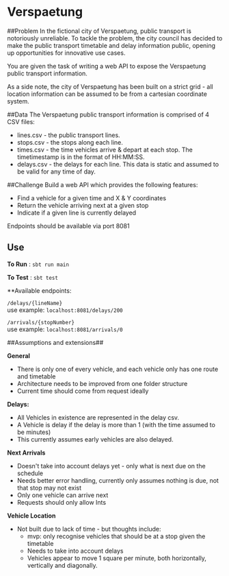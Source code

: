 # Verspaetung

##Problem
In the fictional city of Verspaetung, public transport is notoriously unreliable. To tackle the problem, the city council has decided to make the public transport timetable and delay information public, opening up opportunities for innovative use cases.

You are given the task of writing a web API to expose the Verspaetung public transport information.

As a side note, the city of Verspaetung has been built on a strict grid - all location information can be assumed to be from a cartesian coordinate system.

##Data
The Verspaetung public transport information is comprised of 4 CSV files:

* lines.csv - the public transport lines.
* stops.csv - the stops along each line.
* times.csv - the time vehicles arrive & depart at each stop. The timetimestamp is in the format of HH:MM:SS.
* delays.csv - the delays for each line. This data is static and assumed to be valid for any time of day.

##Challenge
Build a web API which provides the following features:

* Find a vehicle for a given time and X & Y coordinates  
* Return the vehicle arriving next at a given stop 
* Indicate if a given line is currently delayed

Endpoints should be available via port 8081

## Use

**To Run** :
```sbt run main```

**To Test** :
```sbt test```

**Available endpoints:

```/delays/{lineName}```   
use example:  ```localhost:8081/delays/200``` 
   
```/arrivals/{stopNumber}```   
use example: ```localhost:8081/arrivals/0```    



##Assumptions and extensions##

**General**
* There is only one of every vehicle, and each vehicle only has one route and timetable
* Architecture needs to be improved from one folder structure
* Current time should come from request ideally 

**Delays:**   

* All Vehicles in existence are represented in the delay csv. 
* A Vehicle is delay if the delay is more than 1 (with the time assumed to be minutes) 
* This currently assumes early vehicles are also delayed.

**Next Arrivals**
* Doesn't take into account delays yet - only what is next due on the schedule
* Needs better error handling, currently only assumes nothing is due, not that stop may not exist
* Only one vehicle can arrive next
* Requests should only allow Ints 

**Vehicle Location**
* Not built due to lack of time - but thoughts include:
    * mvp: only recognise vehicles that should be at a stop given the timetable
    * Needs to take into account delays
    * Vehicles appear to move 1 square per minute, both horizontally, vertically and diagonally. 
